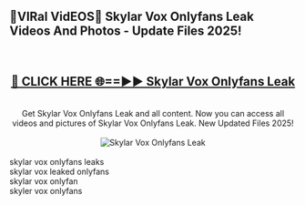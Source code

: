 <h2>🔴VIRal VidEOS🔴 Skylar Vox Onlyfans Leak Videos And Photos - Update Files 2025!</h2>
<br>
<div align="center">
<h2><a href="https://virallinks.top/odZfE0" rel="nofollow">🔴 CLICK HERE 🌐==►► Skylar Vox Onlyfans Leak</a></h2>
<br>
Get Skylar Vox Onlyfans Leak and all content. Now you can access all videos and pictures of Skylar Vox Onlyfans Leak. New Updated Files 2025!
<br>
<br>
<a href="https://virallinks.top/odZfE0" rel="nofollow" data-target="animated-image.originalLink"><img src="https://i.imgur.com/dJHk4Zq.gif)" alt="Skylar Vox Onlyfans Leak" style="max-width: 100%; display: inline-block;" data-target="animated-image.originalImage"></a>
</div>
<br>
skylar vox onlyfans leaks<br>
skylar vox leaked onlyfans<br>
skylar vox onlyfan<br>
skyler vox onlyfans